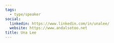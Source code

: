 ```yaml
---
tags:
  - type/speaker
social:
  linkedin: https://www.linkedin.com/in/unalee/
  website: https://www.andalsotoo.net
title: Una Lee
---
```


